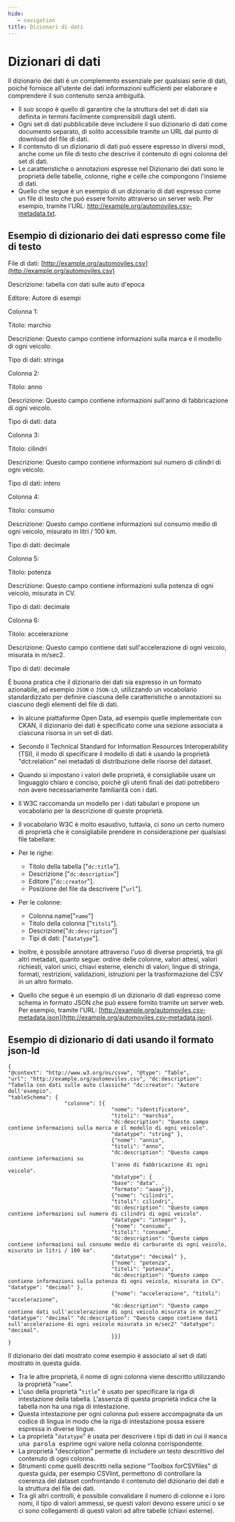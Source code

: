 ```yaml
---
hide:
   - navigation
title: Dizionari di dati
---
```



# Dizionari di dati

Il dizionario dei dati è un complemento essenziale per qualsiasi serie di dati, poiché fornisce all'utente dei dati informazioni sufficienti per elaborare e comprendere il suo contenuto senza ambiguità.

- Il suo scopo è quello di garantire che la struttura del set di dati sia definita in termini facilmente comprensibili dagli utenti.
- Ogni set di dati pubblicabile deve includere il suo dizionario di dati come documento separato, di solito accessibile tramite un URL dal punto di download del file di dati.
- Il contenuto di un dizionario di dati può essere espresso in diversi modi, anche come un file di testo che descrive il contenuto di ogni colonna del set di dati.
-  Le caratteristiche o annotazioni espresse nel Dizionario dei dati sono le proprietà delle tabelle, colonne, righe e celle che compongono l'insieme di dati.
- Quello che segue è un esempio di un dizionario di dati espresso come un file di testo che può essere fornito attraverso un server web. Per esempio, tramite l'URL: http://example.org/automoviles.csv-metadata.txt.


## Esempio di dizionario dei dati espresso come file di testo

File di dati: [http://example.org/automoviles.csv](http://example.org/automoviles.csv) 

Descrizione: tabella con dati sulle auto d'epoca 

Editore: Autore di esempi


Colonna 1:
   
   Titolo: marchio
   
   Descrizione: Questo campo contiene informazioni sulla marca e il modello di ogni veicolo.
   
   Tipo di dati: stringa 
   
Colonna 2:
  
   Titolo: anno
   
   Descrizione: Questo campo contiene informazioni sull'anno di fabbricazione di ogni veicolo.
   
   Tipo di dati: data 
   
Colonna 3:
   
   Titolo: cilindri
   
   Descrizione: Questo campo contiene informazioni sul numero di cilindri di ogni veicolo.
   
   Tipo di dati: intero 
   
Colonna 4:
   
   Titolo: consumo
   
   Descrizione: Questo campo contiene informazioni sul consumo medio di ogni veicolo, misurato in litri / 100 km.
   
   Tipo di dati: decimale 
   
Colonna 5:
   
   Titolo: potenza
   
   Descrizione: Questo campo contiene informazioni sulla potenza di ogni veicolo, misurata in CV.
   
   Tipo di dati: decimale

Colonna 6:
   
   Titolo: accelerazione
   
   Descrizione: Questo campo contiene dati sull'accelerazione di ogni veicolo, misurata in m/sec2.
   
   Tipo di dati: decimale


È buona pratica che il dizionario dei dati sia espresso in un formato azionabile, ad esempio `JSON` o `JSON-LD`, utilizzando un vocabolario standardizzato per definire ciascuna delle caratteristiche o annotazioni su ciascuno degli elementi del file di dati.

- In alcune piattaforme Open Data, ad esempio quelle implementate con CKAN, il dizionario dei dati è specificato come una sezione associata a ciascuna risorsa in un set di dati. 
- Secondo il Technical Standard for Information Resources Interoperability (TSI), il modo di specificare il modello di dati è usando la proprietà "dct:relation" nei metadati di distribuzione delle risorse del dataset.
- Quando si impostano i valori delle proprietà, è consigliabile usare un linguaggio chiaro e conciso, poiché gli utenti finali dei dati potrebbero non avere necessariamente familiarità con i dati.
- Il W3C raccomanda un modello per i dati tabulari e propone un vocabolario per la descrizione di queste proprietà.
- Il vocabolario W3C è molto esaustivo, tuttavia, ci sono un certo numero di proprietà che è consigliabile prendere in considerazione per qualsiasi file tabellare:

- Per le righe:
     - Titolo della tabella ["`dc:title`"].
     - Descrizione ["`dc:description`"]
     - Editore ["`dc:creator`"].
     - Posizione del file da descrivere ["`url`"].

- Per le colonne:
     - Colonna name["`name`"]
     - Titolo della colonna ["`titoli`"].
     - Descrizione["`dc:description`"]
     - Tipi di dati: ["`datatype`"].

- Inoltre, è possibile annotare attraverso l'uso di diverse proprietà, tra gli altri metadati, quanto segue: ordine delle colonne, valori attesi, valori richiesti, valori unici, chiavi esterne, elenchi di valori, lingue di stringa, formati, restrizioni, validazioni, istruzioni per la trasformazione del CSV in un altro formato.
- Quello che segue è un esempio di un dizionario di dati espresso come schema in formato JSON che può essere fornito tramite un server web. Per esempio, tramite l'URL: [http://example.org/automoviles.csv-metadata.json](http://example.org/automoviles.csv-metadata.json).


## Esempio di dizionario di dati usando il formato json-ld
```
{
"@context": "http://www.w3.org/ns/csvw", "@type": "Table",
"url": "http://example.org/automoviles.csv", "dc:description": "Tabella con dati sulle auto classiche" "dc:creator": "Autore dell'esempio".
"tableSchema": {
                  "colonne": [{
                                 "nome": "identificatore",
                                 "titoli": "marchio",
                                 "dc:description": "Questo campo contiene informazioni sulla marca e il modello di ogni veicolo".
                                 "datatype": "string" },
                                 {"nome": "annio",
                                 "titoli": "anno",
                                 "dc:description": "Questo campo contiene informazioni su
                                 l'anno di fabbricazione di ogni veicolo".
                                 "datatype": {
                                 "base": "data". ,
                                 "formato": "aaaa"}},
                                 {"nome": "cilindri",
                                 "titoli": cilindri",
                                 "dc:description": "Questo campo contiene informazioni sul numero di cilindri di ogni veicolo".
                                 "datatype": "integer" },
                                 {"nome": "consumo",
                                 "titoli": "consumo",
                                 "dc:description": "Questo campo contiene informazioni sul consumo medio di carburante di ogni veicolo, misurato in litri / 100 km".
                                 "datatype": "decimal" },
                                 {"nome": "potenza",
                                 "titoli": "potenza",
                                 "dc:description": "Questo campo contiene informazioni sulla potenza di ogni veicolo, misurata in CV". "datatype": "decimal" },
                                 {"nome": "accelerazione", "titoli": "accelerazione",
                                 "dc:description": "Questo campo contiene dati sull'accelerazione di ogni veicolo misurata in m/sec2" "datatype": "decimal" "dc:description": "Questo campo contiene dati sull'accelerazione di ogni veicolo misurata in m/sec2" "datatype": "decimal".
                                 }}]
}
```

Il dizionario dei dati mostrato come esempio è associato al set di dati mostrato in questa guida.

- Tra le altre proprietà, il nome di ogni colonna viene descritto utilizzando la proprietà "`name`".
- L'uso della proprietà "`title`" è usato per specificare la riga di intestazione della tabella. L'assenza di questa proprietà indica che la tabella non ha una riga di intestazione.
- Questa intestazione per ogni colonna può essere accompagnata da un codice di lingua in modo che la riga di intestazione possa essere espressa in diverse lingue.
- La proprietà "`datatype`" è usata per descrivere i tipi di dati in cui il <kbd>  manca una parola </kbd>
esprime ogni valore nella colonna corrispondente.
- La proprietà "description" permette di includere un testo descrittivo del contenuto di ogni colonna.
- Strumenti come quelli descritti nella sezione "Toolbox forCSVfiles" di questa guida, per esempio CSVlint, permettono di controllare la coerenza del dataset confrontando il contenuto del dizionario dei dati e la struttura del file dei dati.
- Tra gli altri controlli, è possibile convalidare il numero di colonne e i loro nomi, il tipo di valori ammessi, se questi valori devono essere unici o se ci sono collegamenti di questi valori ad altre tabelle (chiavi esterne).

